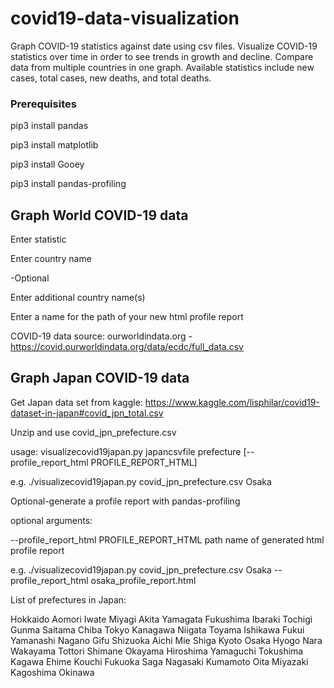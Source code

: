 # covid19-data-visualization
Graph COVID-19 statistics against date using csv files. Visualize COVID-19 statistics over time in order to see trends in growth and decline. Compare data from multiple countries in one graph. Available statistics include new cases, total cases, new deaths, and total deaths.

### Prerequisites

pip3 install pandas

pip3 install matplotlib

pip3 install Gooey

pip3 install pandas-profiling

## Graph World COVID-19 data

Enter statistic

Enter country name

-Optional

Enter additional country name(s)

Enter a name for the path of your new html profile report

COVID-19 data source: ourworldindata.org - https://covid.ourworldindata.org/data/ecdc/full_data.csv

## Graph Japan COVID-19 data

Get Japan data set from kaggle: https://www.kaggle.com/lisphilar/covid19-dataset-in-japan#covid_jpn_total.csv

Unzip and use covid_jpn_prefecture.csv

usage: visualizecovid19japan.py japancsvfile prefecture [--profile_report_html PROFILE_REPORT_HTML]

  e.g. ./visualizecovid19japan.py covid_jpn_prefecture.csv Osaka 

Optional-generate a profile report with pandas-profiling

optional arguments:

  --profile_report_html PROFILE_REPORT_HTML
                        path name of generated html profile report

  e.g. ./visualizecovid19japan.py covid_jpn_prefecture.csv Osaka --profile_report_html osaka_profile_report.html

List of prefectures in Japan:

Hokkaido
Aomori
Iwate
Miyagi
Akita
Yamagata
Fukushima
Ibaraki
Tochigi
Gunma
Saitama
Chiba
Tokyo
Kanagawa
Niigata
Toyama
Ishikawa
Fukui
Yamanashi
Nagano
Gifu
Shizuoka
Aichi
Mie
Shiga
Kyoto
Osaka
Hyogo
Nara
Wakayama
Tottori
Shimane
Okayama
Hiroshima
Yamaguchi
Tokushima
Kagawa
Ehime
Kouchi
Fukuoka
Saga
Nagasaki
Kumamoto
Oita
Miyazaki
Kagoshima
Okinawa


